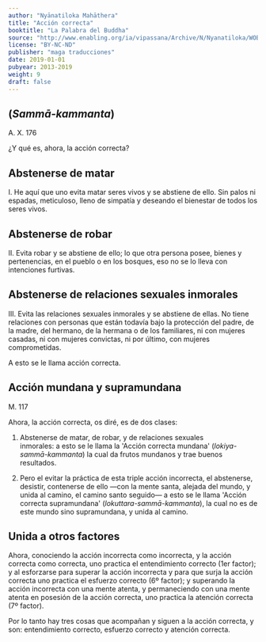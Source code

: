 ```yaml
---
author: "Nyānatiloka Mahāthera"
title: "Acción correcta"
booktitle: "La Palabra del Buddha"
source: "http://www.enabling.org/ia/vipassana/Archive/N/Nyanatiloka/WOB/index.html"
license: "BY-NC-ND"
publisher: "maga traducciones"
date: 2019-01-01
pubyear: 2013-2019 
weight: 9
draft: false
---
```

## (*Sammā-kammanta*)  

A. X. 176  

¿Y qué es, ahora, la acción correcta?  

## Abstenerse de matar  

I. He aquí que uno evita matar seres vivos y se abstiene de ello. Sin palos ni espadas, meticuloso, lleno de simpatía y deseando el bienestar de todos los seres vivos.  

## Abstenerse de robar  

II. Evita robar y se abstiene de ello; lo que otra persona posee, bienes y pertenencias, en el pueblo o en los bosques, eso no se lo lleva con intenciones furtivas.  

## Abstenerse de relaciones sexuales inmorales  

III. Evita las relaciones sexuales inmorales y se abstiene de ellas. No tiene relaciones con personas que están todavía bajo la protección del padre, de la madre, del hermano, de la hermana o de los familiares, ni con mujeres casadas, ni con mujeres convictas, ni por último, con mujeres comprometidas.  

A esto se le llama acción correcta.  

## Acción mundana y supramundana  

M. 117   

Ahora, la acción correcta, os diré, es de dos clases:  

1. Abstenerse de matar, de robar, y de relaciones sexuales   
inmorales: a esto se le llama la 'Acción correcta mundana' (*lokiya-sammā-kammanta*) la cual da frutos mundanos y trae buenos resultados.  

2. Pero el evitar la práctica de esta triple acción incorrecta, el abstenerse, desistir, contenerse de ello —con la mente santa, alejada del mundo, y unida al camino, el camino santo seguido— a esto se le llama 'Acción correcta supramundana' (*lokuttara-sammā-kammanta*), la cual no es de este mundo sino supramundana, y unida al camino.  

## Unida a otros factores  

Ahora, conociendo la acción incorrecta como incorrecta, y la acción correcta como correcta, uno practica el entendimiento correcto (1er factor); y al esforzarse para superar la acción incorrecta y para que surja la acción correcta uno practica el esfuerzo correcto (6º factor); y superando la acción incorrecta con una mente atenta, y permaneciendo con una mente atenta en posesión de la acción correcta, uno practica la atención correcta (7º factor).  

Por lo tanto hay tres cosas que acompañan y siguen a la acción correcta, y son: entendimiento correcto, esfuerzo correcto y atención correcta.  
